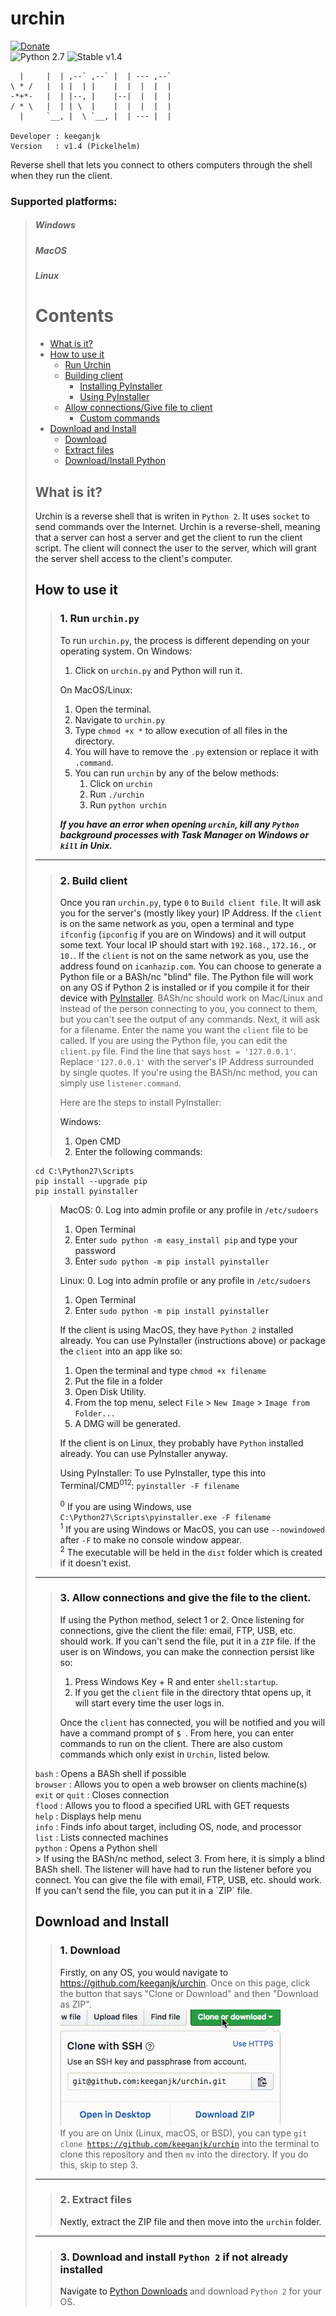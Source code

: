 # urchin
[![Donate](https://img.shields.io/badge/donate-%24-green.svg)](https://keeganjk.github.io/donate/) <br />
![Python 2.7](https://img.shields.io/badge/python-v2.7-blue.svg) ![Stable v1.4](https://img.shields.io/badge/stable-v1.4-orange.svg)

 ~~~
   |     |  | ,--` ,--` |  | --- ,--`
\ * /   |  | |  | |    |  |  |  |  |
-*+*-   |  | |--, |    |--|  |  |  |
/ * \   |  | | \  |    |  |  |  |  |
   |     `__, |  \ `__, |  | --- |  |

Developer : keeganjk
Version   : v1.4 (Pickelhelm)
~~~
 
Reverse shell that lets you connect to others computers through the shell when they run the client.
 
### Supported platforms:
> <h5>Windows</h5>
> <h5>MacOS</h5>
> <h5>Linux</h5

# Contents
- [What is it?](#what-is-it)
- [How to use it](#use)
  - [Run Urchin](#run-urchin)
  - [Building client](#build)
    - [Installing PyInstaller](#dipyinstaller)
    - [Using PyInstaller](#piuse)
  - [Allow connections/Give file to client](#listen)
    - [Custom commands](#custom-cmd)
- [Download and Install](#dli)
  - [Download](#dl)
  - [Extract files](#extract)
  - [Download/Install Python](#dlipy)
 
## What is it? <a id="what-is-it">
Urchin is a reverse shell that is writen in `Python 2`. It uses `socket` to send commands over the Internet. Urchin is a reverse-shell, meaning that a server can host a server and get the client to run the client script. The client will connect the user to the server, which will grant the server shell access to the client's computer.
 
## How to use it <a id="use"> 
 
> ### 1. Run `urchin.py` <a id="run-urchin">
> To run `urchin.py`, the process is different depending on your operating system.
> On Windows:
>   1. Click on `urchin.py` and Python will run it.
>
> On MacOS/Linux:
>   1. Open the terminal.
>   2. Navigate to `urchin.py`
>   3. Type `chmod +x *` to allow e`x`ecution of all files in the directory.
>   4. You will have to remove the `.py` extension or replace it with `.command`.
>   5. You can run `urchin` by any of the below methods:
>        1. Click on `urchin`
>        2. Run `./urchin`
>        3. Run `python urchin` <br/>
>
> <i><b>If you have an error when opening `urchin`, kill any `Python` background processes with Task Manager on Windows or `kill` in Unix.</b></i>

<hr>

> ### 2. Build client <a id="build">
> Once you ran `urchin.py`, type `0` to `Build client file`. It will ask you for the server's (mostly likey your) IP Address. If the `client` is on the same network as you, open a terminal and type `ifconfig` (`ipconfig` if you are on Windows) and it will output some text. Your local IP should start with `192.168.`, `172.16.`, or `10.`.  If the `client` is not on the same network as you, use the address found on `icanhazip.com`.
> You can choose to generate a Python file or a BASh/nc "blind" file. The Python file will work on any OS if Python 2 is installed or if you compile it for their device with [PyInstaller](http://www.pyinstaller.org/ "Pyinstaller"). BASh/nc should work on Mac/Linux and instead of the person connecting to you, you connect to them, but you can't see the output of any commands.
> Next, it will ask for a filename. Enter the name you want the `client` file to be called.
> If you are using the Python file, you can edit the `client.py` file. Find the line that says `host = '127.0.0.1'`. Replace `'127.0.0.1'` with  the server's IP Address surrounded by single quotes. If you're using the BASh/nc method, you can simply use `listener.command`.
> 
> Here are the steps to install PyInstaller: <a id="dipyinstaller">
>
> Windows:
> 1. Open CMD
> 2. Enter the following commands:
~~~
cd C:\Python27\Scripts
pip install --upgrade pip
pip install pyinstaller
~~~
>             
> MacOS:
> 0. Log into admin profile or any profile in `/etc/sudoers`
> 1. Open Terminal
> 2. Enter `sudo python -m easy_install pip` and type your password
> 3. Enter `sudo python -m pip install pyinstaller`
>
> Linux:
> 0. Log into admin profile or any profile in `/etc/sudoers`
> 1. Open Terminal
> 2. Enter `sudo python -m pip install pyinstaller`
>
> If the client is using MacOS, they have `Python 2` installed already. You can use PyInstaller (instructions above) or package the `client` into an app like so:<br/>
>
> 1. Open the terminal and type `chmod +x filename`<br/>
> 2. Put the file in a folder<br/>
> 3. Open Disk Utility.<br/>
> 4. From the top menu, select `File` > `New Image` > `Image from Folder...`<br/>
> 5. A DMG will be generated.<br/>
> 
> If the client is on Linux, they probably have `Python` installed already. You can use PyInstaller anyway. <br />
>
> Using PyInstaller: <a id="piuse">
>     To use PyInstaller, type this into Terminal/CMD<sup>0</sup><sup>1</sup><sup>2</sup>:
>          `pyinstaller -F filename`
>
> <sup>0</sup> If you are using Windows, use `C:\Python27\Scripts\pyinstaller.exe -F filename` <br/>
> <sup>1</sup> If you are using Windows or MacOS, you can use `--nowindowed` after `-F` to make no console window appear. <br/>
> <sup>2</sup> The executable will be held in the `dist` folder which is created if it doesn't exist.
 
<hr>
 
> ### 3. Allow connections and give the file to the client. <a id="listen">
> If using the Python method, select 1 or 2. Once listening for connections, give the client the file: email, FTP, USB, etc. should work. If you can't send the file, put it in a `ZIP` file.
> If the user is on Windows, you can make the connection persist like so:
> 1. Press Windows Key + R and enter `shell:startup`.
> 2. If you get the `client` file in the directory thtat opens up, it will start every time the user logs in.
>
> Once the `client` has connected, you will be notified and you will have a command prompt of `$ `.
> From here, you can enter commands to run on the client. There are also custom commands which only exist in `Urchin`, listed below.
<a id="custom-cmd">
<code>bash</code> : Opens a BASh shell if possible <br/>
<code>browser</code> : Allows you to open a web browser on clients machine(s) <br/>
<code>exit</code> or <code>quit</code> : Closes connection <br/>
<code>flood</code> : Allows you to flood a specified URL with GET requests <br/>
<code>help</code> : Displays help menu <br/>
<code>info</code> : Finds info about target, including OS, node, and processor <br/>
<code>list</code> : Lists connected machines <br/>
<code>python</code> : Opens a Python shell <br/>
> If using the BASh/nc method, select 3. From here, it is simply a blind BASh shell. The listener will have had to run the listener before you connect. You can give the file with email, FTP, USB, etc. should work. If you can't send the file, you can put it in a `ZIP` file.

## Download and Install <a id="dli">
> ### 1. Download <a id="dl">
> Firstly, on any OS, you would navigate to https://github.com/keeganjk/urchin. Once on this page, click the button that says "Clone or Download" and then "Download as ZIP".
> <br />
> ![Clone or Download](https://github.com/keeganjk/urchin/blob/master/img/clone%20or%20download.gif?raw=true "")
> <br /> If you are on Unix (Linux, macOS, or BSD), you can type <code>git clone https://github.com/keeganjk/urchin</code> into the terminal to 
> clone this repository and then <code>mv</code> into the directory. If you do this, skip to step 3.

<hr>

> ### 2. Extract files <a id="extract">
> Nextly, extract the ZIP file and then move into the `urchin` folder.

<hr>

> ### 3. Download and install `Python 2` if not already installed <a id="dlipy">
> Navigate to [Python Downloads](https://www.python.org/downloads/release/python-2713) and download `Python 2` for your OS.

